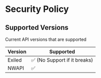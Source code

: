 # Security Policy

## Supported Versions

Current API versions that are supported

| Version | Supported          |
| ------- | ------------------ |
| Exiled  | :white_check_mark: (No Support if it breaks)            |
| NWAPI   | :white_check_mark: |

